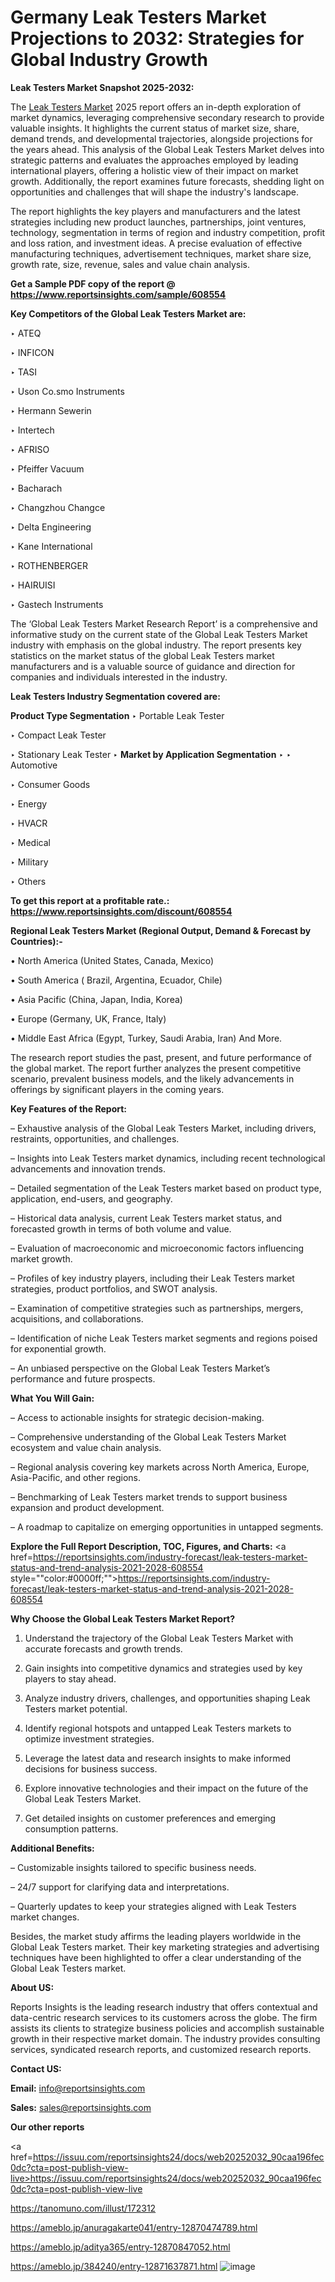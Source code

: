 # Germany Leak Testers Market Projections to 2032: Strategies for Global Industry Growth

<strong>Leak Testers Market Snapshot 2025-2032:</strong>

The <a href=https://www.reportsinsights.com/sample/608554>Leak Testers Market</a> 2025 report offers an in-depth exploration of market dynamics, leveraging comprehensive secondary research to provide valuable insights. It highlights the current status of market size, share, demand trends, and developmental trajectories, alongside projections for the years ahead. This analysis of the Global Leak Testers Market delves into strategic patterns and evaluates the approaches employed by leading international players, offering a holistic view of their impact on market growth. Additionally, the report examines future forecasts, shedding light on opportunities and challenges that will shape the industry's landscape.

The report highlights the key players and manufacturers and the latest strategies including new product launches, partnerships, joint ventures, technology, segmentation in terms of region and industry competition, profit and loss ration, and investment ideas. A precise evaluation of effective manufacturing techniques, advertisement techniques, market share size, growth rate, size, revenue, sales and value chain analysis.

<strong>Get a Sample PDF copy of the report @ <a href=https://www.reportsinsights.com/sample/608554 style=color:#0000ff;>https://www.reportsinsights.com/sample/608554</a></strong>

<strong>Key Competitors of the Global Leak Testers Market are:</strong>

‣ ATEQ

‣ INFICON

‣ TASI

‣ Uson
 Co.smo Instruments

‣ Hermann Sewerin

‣ Intertech

‣ AFRISO

‣ Pfeiffer Vacuum

‣ Bacharach

‣ Changzhou Changce

‣ Delta Engineering

‣ Kane International

‣ ROTHENBERGER

‣ HAIRUISI

‣ Gastech Instruments

The ‘Global Leak Testers Market Research Report’ is a comprehensive and informative study on the current state of the Global Leak Testers Market industry with emphasis on the global industry. The report presents key statistics on the market status of the global Leak Testers market manufacturers and is a valuable source of guidance and direction for companies and individuals interested in the industry.

<strong>Leak Testers Industry Segmentation covered are:</strong>

<strong>Product Type Segmentation</strong>
‣
Portable Leak Tester

‣ Compact Leak Tester

‣ Stationary Leak Tester
‣ 
<strong>Market by Application Segmentation</strong>
‣
‣  Automotive

‣ Consumer Goods

‣ Energy

‣ HVACR

‣ Medical

‣ Military

‣ Others

<strong>To get this report at a profitable rate.: <a href=https://www.reportsinsights.com/discount/608554 style=color:#0000ff;>https://www.reportsinsights.com/discount/608554</a></strong>

<strong>Regional Leak Testers Market (Regional Output, Demand &amp; Forecast by Countries):-</strong>

• North America (United States, Canada, Mexico)

• South America ( Brazil, Argentina, Ecuador, Chile)

• Asia Pacific (China, Japan, India, Korea)

• Europe (Germany, UK, France, Italy)

• Middle East Africa (Egypt, Turkey, Saudi Arabia, Iran) And More.

The research report studies the past, present, and future performance of the global market. The report further analyzes the present competitive scenario, prevalent business models, and the likely advancements in offerings by significant players in the coming years.

<strong>Key Features of the Report:</strong>

– Exhaustive analysis of the Global Leak Testers Market, including drivers, restraints, opportunities, and challenges.

– Insights into Leak Testers market dynamics, including recent technological advancements and innovation trends.

– Detailed segmentation of the Leak Testers market based on product type, application, end-users, and geography.

– Historical data analysis, current Leak Testers market status, and forecasted growth in terms of both volume and value.

– Evaluation of macroeconomic and microeconomic factors influencing market growth.

– Profiles of key industry players, including their Leak Testers market strategies, product portfolios, and SWOT analysis.

– Examination of competitive strategies such as partnerships, mergers, acquisitions, and collaborations.

– Identification of niche Leak Testers market segments and regions poised for exponential growth.

– An unbiased perspective on the Global Leak Testers Market’s performance and future prospects.

<strong>What You Will Gain:</strong>

– Access to actionable insights for strategic decision-making.

– Comprehensive understanding of the Global Leak Testers Market ecosystem and value chain analysis.

– Regional analysis covering key markets across North America, Europe, Asia-Pacific, and other regions.

– Benchmarking of Leak Testers market trends to support business expansion and product development.

– A roadmap to capitalize on emerging opportunities in untapped segments.

<strong>Explore the Full Report Description, TOC, Figures, and Charts:</strong>
<a href=https://reportsinsights.com/industry-forecast/leak-testers-market-status-and-trend-analysis-2021-2028-608554 style=""color:#0000ff;"">https://reportsinsights.com/industry-forecast/leak-testers-market-status-and-trend-analysis-2021-2028-608554</a>

<strong>Why Choose the Global Leak Testers Market Report?</strong>

1. Understand the trajectory of the Global Leak Testers Market with accurate forecasts and growth trends.

2. Gain insights into competitive dynamics and strategies used by key players to stay ahead.

3. Analyze industry drivers, challenges, and opportunities shaping Leak Testers market potential.

4. Identify regional hotspots and untapped Leak Testers markets to optimize investment strategies.

5. Leverage the latest data and research insights to make informed decisions for business success.

6. Explore innovative technologies and their impact on the future of the Global Leak Testers Market.

7. Get detailed insights on customer preferences and emerging consumption patterns.

<strong>Additional Benefits:</strong>

– Customizable insights tailored to specific business needs.

– 24/7 support for clarifying data and interpretations.

– Quarterly updates to keep your strategies aligned with Leak Testers market changes.

Besides, the market study affirms the leading players worldwide in the Global Leak Testers market. Their key marketing strategies and advertising techniques have been highlighted to offer a clear understanding of the Global Leak Testers market.

<strong><strong>About US</strong>:</strong>

Reports Insights is the leading research industry that offers contextual and data-centric research services to its customers across the globe. The firm assists its clients to strategize business policies and accomplish sustainable growth in their respective market domain. The industry provides consulting services, syndicated research reports, and customized research reports.

<strong>Contact US:</strong>

<p class=><b>Email:</b> <a href=mailto:info@reportsinsights.com>info@reportsinsights.com</a></p>
<p class=><b>Sales:</b> <a href=mailto:sales@reportsinsights.com>sales@reportsinsights.com</a></p>

<strong>Our other reports</strong>

<a href=https://issuu.com/reportsinsights24/docs/web20252032_90caa196fec0dc?cta=post-publish-view-live>https://issuu.com/reportsinsights24/docs/web20252032_90caa196fec0dc?cta=post-publish-view-live</a>

<a href=https://tanomuno.com/illust/172312>https://tanomuno.com/illust/172312</a>

<a href=https://ameblo.jp/anuragakarte041/entry-12870474789.html>https://ameblo.jp/anuragakarte041/entry-12870474789.html</a>

<a href=https://ameblo.jp/aditya365/entry-12870847052.html>https://ameblo.jp/aditya365/entry-12870847052.html</a>

<a href=https://ameblo.jp/384240/entry-12871637871.html>https://ameblo.jp/384240/entry-12871637871.html</a>
![image](https://github.com/user-attachments/assets/ea11ce6e-9bb0-4663-b69a-ce8a77358d35)
